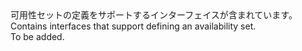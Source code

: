 <Namespace Name="Microsoft.Azure.Management.Compute.Fluent.AvailabilitySet.Definition">
  <Docs>
    <summary><span data-ttu-id="1aed3-101">可用性セットの定義をサポートするインターフェイスが含まれています。</span><span class="sxs-lookup"><span data-stu-id="1aed3-101">Contains interfaces that support defining an availability set.</span></span></summary> 
    <remarks>To be added.</remarks>
  </Docs>
</Namespace>

